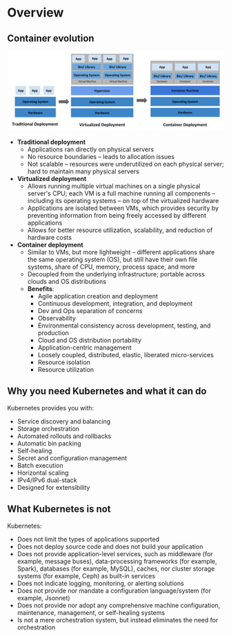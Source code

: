 # Overview

## Container evolution

![Container evolution](./images/Container_Evolution.svg)

* **Traditional deployment**
    * Applications ran directly on physical servers
    * No resource boundaries – leads to allocation issues
    * Not scalable – resources were underutilized on each physical server; hard to maintain many physical servers
* **Virtualized deployment**
    * Allows running multiple virtual machines on a single physical server's CPU; each VM is a full machine running all components – including its operating systems – on top of the virtualized hardware
    * Applications are isolated between VMs, which provides security by preventing information from being freely accessed by different applications
    * Allows for better resource utilization, scalability, and reduction of hardware costs
* **Container deployment**
    * Similar to VMs, but more lightweight – different applications share the same operating system (OS), but still have their own file systems, share of CPU, memory, process space, and more
    * Decoupled from the underlying infrastructure; portable across clouds and OS distributions
    * **Benefits**:
        * Agile application creation and deployment
        * Continuous development, integration, and deployment
        * Dev and Ops separation of concerns
        * Observability
        * Environmental consistency across development, testing, and production
        * Cloud and OS distribution portability
        * Application-centric management
        * Loosely coupled, distributed, elastic, liberated micro-services
        * Resource isolation
        * Resource utilization

## Why you need Kubernetes and what it can do

Kubernetes provides you with:

* Service discovery and balancing
* Storage orchestration
* Automated rollouts and rollbacks
* Automatic bin packing
* Self-healing
* Secret and configuration management
* Batch execution
* Horizontal scaling
* IPv4/IPv6 dual-stack
* Designed for extensibility

## What Kubernetes is not

Kubernetes:

* Does not limit the types of applications supported
* Does not deploy source code and does not build your application
* Does not provide application-level services, such as middleware (for example, message buses), data-processing frameworks (for example, Spark), databases (for example, MySQL), caches, nor cluster storage systems (for example, Ceph) as built-in services
* Does not indicate logging, monitoring, or alerting solutions
* Does not provide nor mandate a configuration language/system (for example, Jsonnet)
* Does not provide nor adopt any comprehensive machine configuration, maintenance, management, or self-healing systems
* Is not a mere orchestration system, but instead eliminates the need for orchestration